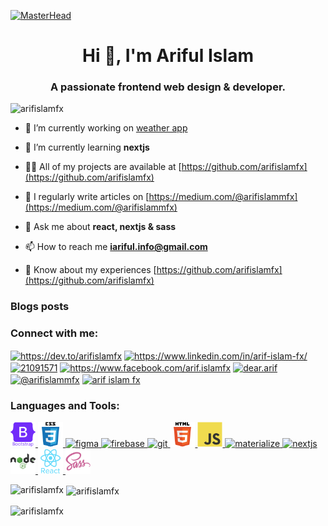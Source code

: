 [![MasterHead](https://media-exp1.licdn.com/dms/image/C4E16AQF-YdClTtUhMg/profile-displaybackgroundimage-shrink_200_800/0/1600774582457?e=1620259200&v=beta&t=vXT6lMDE7ZIkd9OGzG5yLkRLmTDt0kijoQ-ly73bM3U)](https://github.com/arifislamfx)
<h1 align="center">Hi 👋, I'm Ariful Islam</h1>
<h3 align="center">A passionate frontend web design & developer.</h3>

<p align="left"> <img src="https://komarev.com/ghpvc/?username=arifislamfx&label=Profile%20views&color=0e75b6&style=flat" alt="arifislamfx" /> </p>

- 🔭 I’m currently working on [weather app](https://github.com/arifislamfx/weather-app)

- 🌱 I’m currently learning **nextjs**

- 👨‍💻 All of my projects are available at [https://github.com/arifislamfx](https://github.com/arifislamfx)

- 📝 I regularly write articles on [https://medium.com/@arifislammfx](https://medium.com/@arifislammfx)

- 💬 Ask me about **react, nextjs & sass**

- 📫 How to reach me **iariful.info@gmail.com**

- 📄 Know about my experiences [https://github.com/arifislamfx](https://github.com/arifislamfx)

### Blogs posts
<!-- BLOG-POST-LIST:START -->
<!-- BLOG-POST-LIST:END -->

<h3 align="left">Connect with me:</h3>
<p align="left">
<a href="https://dev.to/https://dev.to/arifislamfx" target="blank"><img align="center" src="https://cdn.jsdelivr.net/npm/simple-icons@3.0.1/icons/dev-dot-to.svg" alt="https://dev.to/arifislamfx" height="30" width="40" /></a>
<a href="https://linkedin.com/in/https://www.linkedin.com/in/arif-islam-fx/" target="blank"><img align="center" src="https://cdn.jsdelivr.net/npm/simple-icons@3.0.1/icons/linkedin.svg" alt="https://www.linkedin.com/in/arif-islam-fx/" height="30" width="40" /></a>
<a href="https://stackoverflow.com/users/21091571" target="blank"><img align="center" src="https://cdn.jsdelivr.net/npm/simple-icons@3.0.1/icons/stackoverflow.svg" alt="21091571" height="30" width="40" /></a>
<a href="https://fb.com/https://www.facebook.com/arif.islamfx" target="blank"><img align="center" src="https://cdn.jsdelivr.net/npm/simple-icons@3.0.1/icons/facebook.svg" alt="https://www.facebook.com/arif.islamfx" height="30" width="40" /></a>
<a href="https://instagram.com/dear.arif" target="blank"><img align="center" src="https://cdn.jsdelivr.net/npm/simple-icons@3.0.1/icons/instagram.svg" alt="dear.arif" height="30" width="40" /></a>
<a href="https://medium.com/@arifislammfx" target="blank"><img align="center" src="https://cdn.jsdelivr.net/npm/simple-icons@3.0.1/icons/medium.svg" alt="@arifislammfx" height="30" width="40" /></a>
<a href="https://www.youtube.com/c/arif islam fx" target="blank"><img align="center" src="https://cdn.jsdelivr.net/npm/simple-icons@3.0.1/icons/youtube.svg" alt="arif islam fx" height="30" width="40" /></a>
</p>

<h3 align="left">Languages and Tools:</h3>
<p align="left"> <a href="https://getbootstrap.com" target="_blank"> <img src="https://raw.githubusercontent.com/devicons/devicon/master/icons/bootstrap/bootstrap-plain-wordmark.svg" alt="bootstrap" width="40" height="40"/> </a> <a href="https://www.w3schools.com/css/" target="_blank"> <img src="https://raw.githubusercontent.com/devicons/devicon/master/icons/css3/css3-original-wordmark.svg" alt="css3" width="40" height="40"/> </a> <a href="https://www.figma.com/" target="_blank"> <img src="https://www.vectorlogo.zone/logos/figma/figma-icon.svg" alt="figma" width="40" height="40"/> </a> <a href="https://firebase.google.com/" target="_blank"> <img src="https://www.vectorlogo.zone/logos/firebase/firebase-icon.svg" alt="firebase" width="40" height="40"/> </a> <a href="https://git-scm.com/" target="_blank"> <img src="https://www.vectorlogo.zone/logos/git-scm/git-scm-icon.svg" alt="git" width="40" height="40"/> </a> <a href="https://www.w3.org/html/" target="_blank"> <img src="https://raw.githubusercontent.com/devicons/devicon/master/icons/html5/html5-original-wordmark.svg" alt="html5" width="40" height="40"/> </a> <a href="https://developer.mozilla.org/en-US/docs/Web/JavaScript" target="_blank"> <img src="https://raw.githubusercontent.com/devicons/devicon/master/icons/javascript/javascript-original.svg" alt="javascript" width="40" height="40"/> </a> <a href="https://materializecss.com/" target="_blank"> <img src="https://raw.githubusercontent.com/prplx/svg-logos/5585531d45d294869c4eaab4d7cf2e9c167710a9/svg/materialize.svg" alt="materialize" width="40" height="40"/> </a> <a href="https://nextjs.org/" target="_blank"> <img src="https://cdn.worldvectorlogo.com/logos/nextjs-3.svg" alt="nextjs" width="40" height="40"/> </a> <a href="https://nodejs.org" target="_blank"> <img src="https://raw.githubusercontent.com/devicons/devicon/master/icons/nodejs/nodejs-original-wordmark.svg" alt="nodejs" width="40" height="40"/> </a> <a href="https://reactjs.org/" target="_blank"> <img src="https://raw.githubusercontent.com/devicons/devicon/master/icons/react/react-original-wordmark.svg" alt="react" width="40" height="40"/> </a> <a href="https://sass-lang.com" target="_blank"> <img src="https://raw.githubusercontent.com/devicons/devicon/master/icons/sass/sass-original.svg" alt="sass" width="40" height="40"/> </a> </p>

<p><img align="left" src="https://github-readme-stats.vercel.app/api/top-langs?username=arifislamfx&show_icons=true&locale=en&layout=compact" alt="arifislamfx" /></p>

<p>&nbsp;<img align="center" src="https://github-readme-stats.vercel.app/api?username=arifislamfx&show_icons=true&locale=en" alt="arifislamfx" /></p>

<p><img align="center" src="https://github-readme-streak-stats.herokuapp.com/?user=arifislamfx&" alt="arifislamfx" /></p>
